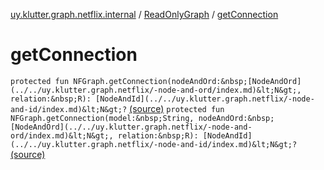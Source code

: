 [uy.klutter.graph.netflix.internal](../index.md) / [ReadOnlyGraph](index.md) / [getConnection](.)


# getConnection
`protected fun NFGraph.getConnection(nodeAndOrd:&nbsp;[NodeAndOrd](../../uy.klutter.graph.netflix/-node-and-ord/index.md)&lt;N&gt;, relation:&nbsp;R): [NodeAndId](../../uy.klutter.graph.netflix/-node-and-id/index.md)&lt;N&gt;?` [(source)](https://github.com/kohesive/klutter/blob/master/netflix-graph-jdk6/src/main/kotlin/uy/klutter/graph/netflix/internal/Graph.kt#L127)
`protected fun NFGraph.getConnection(model:&nbsp;String, nodeAndOrd:&nbsp;[NodeAndOrd](../../uy.klutter.graph.netflix/-node-and-ord/index.md)&lt;N&gt;, relation:&nbsp;R): [NodeAndId](../../uy.klutter.graph.netflix/-node-and-id/index.md)&lt;N&gt;?` [(source)](https://github.com/kohesive/klutter/blob/master/netflix-graph-jdk6/src/main/kotlin/uy/klutter/graph/netflix/internal/Graph.kt#L131)


